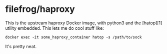 filefrog/haproxy
================

This is the upstream haproxy Docker image, with python3 and the
[hatop][1] utility embedded.  This lets me do cool stuff like:

    docker exec -it some_haproxy_container hatop -s /path/to/sock

It's pretty neat.
